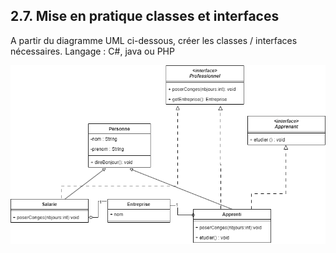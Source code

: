 ## 2.7. Mise en pratique classes et interfaces

A partir du diagramme UML ci-dessous, créer les classes / interfaces nécessaires.
Langage : C#, java ou PHP 

![](img/ex_UML.png)
